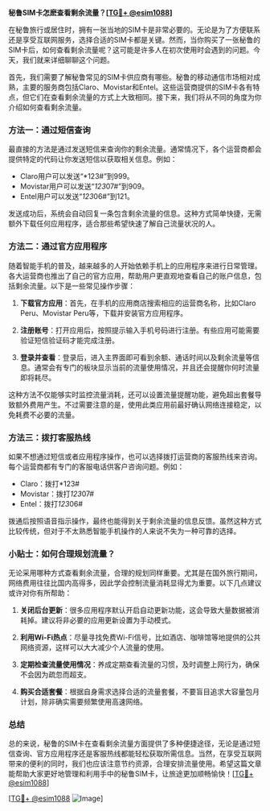 **秘鲁SIM卡怎麽查看剩余流量？[[TG💪+ @esim1088](https://t.me/s/esim1088)]**

在秘鲁旅行或居住时，拥有一张当地的SIM卡是非常必要的。无论是为了方便联系还是享受互联网服务，选择合适的SIM卡都是关键。然而，当你购买了一张秘鲁的SIM卡后，如何查看剩余流量呢？这可能是许多人在初次使用时会遇到的问题。今天，我们就来详细聊聊这个问题。

首先，我们需要了解秘鲁常见的SIM卡供应商有哪些。秘鲁的移动通信市场相对成熟，主要的服务商包括Claro、Movistar和Entel。这些运营商提供的SIM卡各有特点，但它们在查看剩余流量的方式上大致相同。接下来，我们将从不同的角度为你介绍如何查看剩余流量。

### 方法一：通过短信查询

最直接的方法是通过发送短信来查询你的剩余流量。通常情况下，各个运营商都会提供特定的代码让你发送短信以获取相关信息。例如：

- Claro用户可以发送“*123#”到999。
- Movistar用户可以发送“*123*07#”到909。
- Entel用户可以发送“*123*06#”到121。

发送成功后，系统会自动回复一条包含剩余流量的信息。这种方式简单快捷，无需额外下载任何应用程序，适合那些希望快速了解自己流量状况的人。

### 方法二：通过官方应用程序

随着智能手机的普及，越来越多的人开始依赖手机上的应用程序来进行日常管理。各大运营商也推出了自己的官方应用，帮助用户更直观地查看自己的账户信息，包括剩余流量。以下是一些常见操作步骤：

1. **下载官方应用**：首先，在手机的应用商店搜索相应的运营商名称，比如Claro Peru、Movistar Peru等，下载并安装官方应用程序。
   
2. **注册账号**：打开应用后，按照提示输入手机号码进行注册。有些应用可能需要验证短信验证码才能完成注册。

3. **登录并查看**：登录后，进入主界面即可看到余额、通话时间以及剩余流量等信息。通常会有专门的板块显示当前的流量使用情况，并且还会提醒你何时流量即将耗尽。

这种方法不仅能够实时监控流量消耗，还可以设置流量提醒功能，避免超出套餐导致额外费用产生。不过需要注意的是，使用此类应用前最好确认网络连接稳定，以免耗费不必要的流量。

### 方法三：拨打客服热线

如果不想通过短信或者应用程序操作，也可以选择拨打运营商的客服热线来咨询。每个运营商都有专门的客服电话供客户咨询问题。例如：

- Claro：拨打*123#
- Movistar：拨打*123*07#
- Entel：拨打*123*06#

拨通后按照语音指示操作，最终也能得到关于剩余流量的信息反馈。虽然这种方式比较传统，但对于不太熟悉智能手机操作的人来说不失为一种可靠的选择。

### 小贴士：如何合理规划流量？

无论采用哪种方式查看剩余流量，合理的规划同样重要。尤其是在国外旅行期间，网络费用往往比国内高得多，因此学会控制流量消耗显得尤为重要。以下几点建议或许对你有所帮助：

1. **关闭后台更新**：很多应用程序默认开启自动更新功能，这会导致大量数据被消耗掉。建议将非必要的应用更新设置为手动模式。

2. **利用Wi-Fi热点**：尽量寻找免费Wi-Fi信号，比如酒店、咖啡馆等地提供的公共网络资源，这样可以大大减少个人流量的使用。

3. **定期检查流量使用情况**：养成定期查看流量的习惯，及时调整上网行为，确保不会因为疏忽而超支。

4. **购买合适套餐**：根据自身需求选择合适的流量套餐，不要盲目追求大容量包月计划，除非确实需要频繁使用高速网络。

### 总结

总的来说，秘鲁的SIM卡在查看剩余流量方面提供了多种便捷途径，无论是通过短信查询、官方应用程序还是客服热线都能轻松获取所需信息。当然，在享受互联网带来的便利的同时，我们也应该注意节约资源，合理安排流量使用。希望这篇文章能帮助大家更好地管理和利用手中的秘鲁SIM卡，让旅途更加顺畅愉快！[[TG💪+ @esim1088](https://t.me/s/esim1088)]

[[TG💪+ @esim1088](https://t.me/s/esim1088) ![Image](https://i.postimg.cc/4NQfJmqS/Snipaste-2025-05-13-00-14-12.png)]
